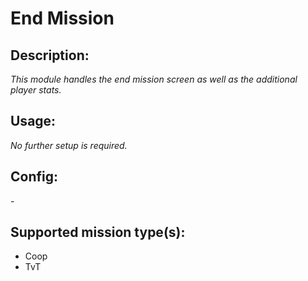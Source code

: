 # End Mission
## Description:
_This module handles the end mission screen as well as the additional player stats._

## Usage:
_No further setup is required._

## Config:
\-

## Supported mission type(s):
 - Coop
 - TvT
